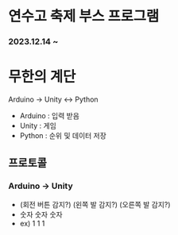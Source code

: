 # 연수고 축제 부스 프로그램
### 2023.12.14 ~ 
# 무한의 계단
Arduino -> Unity <-> Python

- Arduino : 입력 받음
- Unity : 게임
- Python : 순위 및 데이터 저장

## 프로토콜
### Arduino -> Unity
- (회전 버튼 감지?) (왼쪽 발 감지?) (오른쪽 발 감지?)
- 숫자 숫자 숫자
- ex) 1 1 1